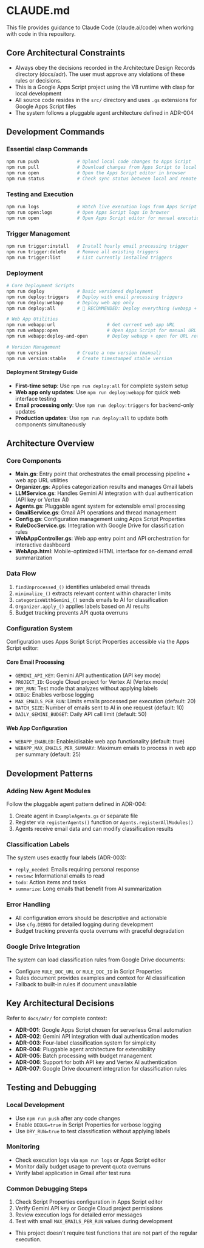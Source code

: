 # CLAUDE.md

This file provides guidance to Claude Code (claude.ai/code) when working with code in this repository.

## Core Architectural Constraints

- Always obey the decisions recorded in the Architecture Design Records directory (docs/adr). The user must approve any violations of these rules or decisions.
- This is a Google Apps Script project using the V8 runtime with clasp for local development
- All source code resides in the `src/` directory and uses `.gs` extensions for Google Apps Script files
- The system follows a pluggable agent architecture defined in ADR-004

## Development Commands

### Essential clasp Commands
```bash
npm run push              # Upload local code changes to Apps Script
npm run pull              # Download changes from Apps Script to local
npm run open              # Open the Apps Script editor in browser
npm run status            # Check sync status between local and remote
```

### Testing and Execution
```bash
npm run logs              # Watch live execution logs from Apps Script
npm run open:logs         # Open Apps Script logs in browser
npm run open              # Open Apps Script editor for manual execution
```

### Trigger Management
```bash
npm run trigger:install   # Install hourly email processing trigger
npm run trigger:delete    # Remove all existing triggers
npm run trigger:list      # List currently installed triggers
```

### Deployment
```bash
# Core Deployment Scripts
npm run deploy            # Basic versioned deployment
npm run deploy:triggers   # Deploy with email processing triggers
npm run deploy:webapp     # Deploy web app only
npm run deploy:all        # 🚀 RECOMMENDED: Deploy everything (webapp + triggers)

# Web App Utilities
npm run webapp:url                   # Get current web app URL
npm run webapp:open                  # Open Apps Script for manual URL access
npm run webapp:deploy-and-open       # Deploy webapp + open for URL retrieval

# Version Management
npm run version           # Create a new version (manual)
npm run version:stable    # Create timestamped stable version
```

#### Deployment Strategy Guide
- **First-time setup**: Use `npm run deploy:all` for complete system setup
- **Web app only updates**: Use `npm run deploy:webapp` for quick web interface testing
- **Email processing only**: Use `npm run deploy:triggers` for backend-only updates
- **Production updates**: Use `npm run deploy:all` to update both components simultaneously

## Architecture Overview

### Core Components
- **Main.gs**: Entry point that orchestrates the email processing pipeline + web app URL utilities
- **Organizer.gs**: Applies categorization results and manages Gmail labels
- **LLMService.gs**: Handles Gemini AI integration with dual authentication (API key or Vertex AI)
- **Agents.gs**: Pluggable agent system for extensible email processing
- **GmailService.gs**: Gmail API operations and thread management
- **Config.gs**: Configuration management using Apps Script Properties
- **RuleDocService.gs**: Integration with Google Drive for classification rules
- **WebAppController.gs**: Web app entry point and API orchestration for interactive dashboard
- **WebApp.html**: Mobile-optimized HTML interface for on-demand email summarization

### Data Flow
1. `findUnprocessed_()` identifies unlabeled email threads
2. `minimalize_()` extracts relevant content within character limits
3. `categorizeWithGemini_()` sends emails to AI for classification
4. `Organizer.apply_()` applies labels based on AI results
5. Budget tracking prevents API quota overruns

### Configuration System
Configuration uses Apps Script Script Properties accessible via the Apps Script editor:

#### Core Email Processing
- `GEMINI_API_KEY`: Gemini API authentication (API key mode)
- `PROJECT_ID`: Google Cloud project for Vertex AI (Vertex mode)
- `DRY_RUN`: Test mode that analyzes without applying labels
- `DEBUG`: Enables verbose logging
- `MAX_EMAILS_PER_RUN`: Limits emails processed per execution (default: 20)
- `BATCH_SIZE`: Number of emails sent to AI in one request (default: 10)
- `DAILY_GEMINI_BUDGET`: Daily API call limit (default: 50)

#### Web App Configuration
- `WEBAPP_ENABLED`: Enable/disable web app functionality (default: true)
- `WEBAPP_MAX_EMAILS_PER_SUMMARY`: Maximum emails to process in web app per summary (default: 25)

## Development Patterns

### Adding New Agent Modules
Follow the pluggable agent pattern defined in ADR-004:
1. Create agent in `ExampleAgents.gs` or separate file
2. Register via `registerAgents()` function or `Agents.registerAllModules()`
3. Agents receive email data and can modify classification results

### Classification Labels
The system uses exactly four labels (ADR-003):
- `reply_needed`: Emails requiring personal response
- `review`: Informational emails to read
- `todo`: Action items and tasks
- `summarize`: Long emails that benefit from AI summarization

### Error Handling
- All configuration errors should be descriptive and actionable
- Use `cfg.DEBUG` for detailed logging during development
- Budget tracking prevents quota overruns with graceful degradation

### Google Drive Integration
The system can load classification rules from Google Drive documents:
- Configure `RULE_DOC_URL` or `RULE_DOC_ID` in Script Properties
- Rules document provides examples and context for AI classification
- Fallback to built-in rules if document unavailable

## Key Architectural Decisions

Refer to `docs/adr/` for complete context:
- **ADR-001**: Google Apps Script chosen for serverless Gmail automation
- **ADR-002**: Gemini API integration with dual authentication modes
- **ADR-003**: Four-label classification system for simplicity
- **ADR-004**: Pluggable agent architecture for extensibility
- **ADR-005**: Batch processing with budget management
- **ADR-006**: Support for both API key and Vertex AI authentication
- **ADR-007**: Google Drive document integration for classification rules

## Testing and Debugging

### Local Development
- Use `npm run push` after any code changes
- Enable `DEBUG=true` in Script Properties for verbose logging
- Use `DRY_RUN=true` to test classification without applying labels

### Monitoring
- Check execution logs via `npm run logs` or Apps Script editor
- Monitor daily budget usage to prevent quota overruns
- Verify label application in Gmail after test runs

### Common Debugging Steps
1. Check Script Properties configuration in Apps Script editor
2. Verify Gemini API key or Google Cloud project permissions
3. Review execution logs for detailed error messages
4. Test with small `MAX_EMAILS_PER_RUN` values during development
- This project doesn't require test functions that are not part of the regular execution.